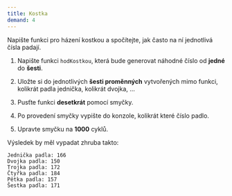 ```yaml
---
title: Kostka
demand: 4
---
```


Napište funkci pro házení kostkou a spočítejte, jak často na ní jednotlivá čísla padají.

1. Napište funkci `hodKostkou`, která bude generovat náhodné číslo od **jedné** do **šesti**.

1. Uložte si do jednotlivých **šesti proměnných** vytvořených mimo funkci, kolikrát padla jednička, kolikrát dvojka, …

1. Pusťte funkci **desetkrát** pomocí smyčky.

1. Po provedení smyčky vypište do konzole, kolikrát které číslo padlo.

1. Upravte smyčku na **1000** cyklů.

Výsledek by měl vypadat zhruba takto:

```text
Jednička padla: 166
Dvojka padla: 150
Trojka padla: 172
Čtyřka padla: 184
Pětka padla: 157
Šestka padla: 171
```

<!-- ---solution

```js
let jednicka = 0
let dvojka = 0
let trojka = 0
let ctyrka = 0
let petka = 0
let sestka = 0

let hodKostkou = () => {
	let cisloNaKostce = Math.round(0.5 + Math.random() * 6)

	if (cisloNaKostce === 1) {
		jednicka = jednicka + 1
	}
	if (cisloNaKostce === 2) {
		dvojka = dvojka + 1
	}
	if (cisloNaKostce === 3) {
		trojka = trojka + 1
	}
	if (cisloNaKostce === 4) {
		ctyrka = ctyrka + 1
	}
	if (cisloNaKostce === 5) {
		petka = petka + 1
	}
	if (cisloNaKostce === 6) {
		sestka = sestka + 1
	}
}

let pocetHodu = 0
while (pocetHodu < 1000) {
	hodKostkou()
	pocetHodu = pocetHodu + 1
}

console.log('Jednička padla: ' + jednicka)
console.log('Dvojka padla: ' + dvojka)
console.log('Trojka padla: ' + trojka)
console.log('Čtyřka padla: ' + ctyrka)
console.log('Pětka padla: ' + petka)
console.log('Šestka padla: ' + sestka)
``` -->
